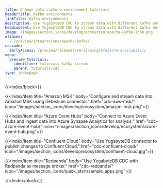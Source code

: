 ```yaml
---
title: Change data capture environment tutorials
headerTitle: Kafka environments
linkTitle: Kafka environments
description: Use YugabyteDB CDC to stream data with different Kafka environments such as Amazon MSK, Event Hubs, Confluent Cloud, and more.
headcontent: Use YugabyteDB CDC to stream data with different Kafka environments
image: /images/section_icons/develop/ecosystem/apache-kafka-icon.png
aliases:
  - /preview/integrations/apache-kafka/
cascade:
  earlyAccess: /preview/releases/versioning/#feature-availability
menu:
  preview_tutorials:
    identifier: tutorials-kafka-stream
    parent: tutorials-cdc
type: indexpage
---
```


{{<index/block>}}

  {{<index/item
    title="Amazon MSK"
    body="Configure and stream data into Amazon MSK using Debezium connector."
    href="cdc-aws-msk/"
    icon="/images/section_icons/develop/ecosystem/amazon-msk.png">}}

  {{<index/item
    title="Azure Event Hubs"
    body="Connect to Azure Event Hubs and ingest data into Azure Synapse Analytics for analysis."
    href="cdc-azure-event-hub/"
    icon="/images/section_icons/develop/ecosystem/azure-event-hub.png">}}

  {{<index/item
    title="Confluent Cloud"
    body="Use YugabyteDB connector to publish changes to Confluent Cloud."
    href="cdc-confluent-cloud/"
    icon="/images/section_icons/develop/ecosystem/confluent-cloud.jpg">}}

  {{<index/item
    title="Redpanda"
    body="Use YugabyteDB CDC with Redpanda as message broker."
    href="cdc-redpanda/"
    icon="/images/section_icons/quick_start/sample_apps.png">}}

{{</index/block>}}
